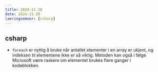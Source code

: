 ```yaml
---
title: 2024-11-28
date: 2024-11-28
laeringsemner: [csharp]
---
```

## csharp
- `foreach` er nyttig å bruke når antallet elementer i en array er ukjent, og indeksen til elementene ikke er så viktig. Metoden kan også i følge Microsoft være raskere om elementet brukes flere ganger i kodeblokken.

